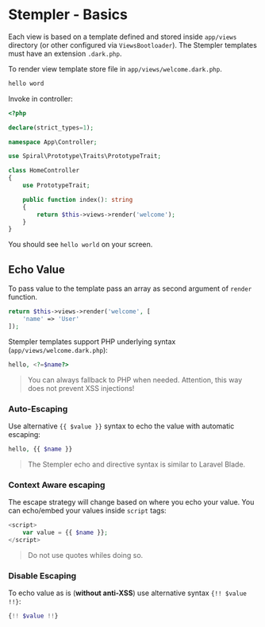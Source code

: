 # Stempler - Basics
Each view is based on a template defined and stored inside `app/views` directory (or other configured via `ViewsBootloader`).
The Stempler templates must have an extension `.dark.php`.

To render view template store file in `app/views/welcome.dark.php`.

```html
hello word
```

Invoke in controller:

```php
<?php

declare(strict_types=1);

namespace App\Controller;

use Spiral\Prototype\Traits\PrototypeTrait;

class HomeController
{
    use PrototypeTrait;

    public function index(): string
    {
        return $this->views->render('welcome');
    }
}
```

You should see `hello world` on your screen.

## Echo Value
To pass value to the template pass an array as second argument of `render` function.

```php
return $this->views->render('welcome', [
    'name' => 'User'
]);
```

Stempler templates support PHP underlying syntax (`app/views/welcome.dark.php`):

```php
hello, <?=$name?>
```

> You can always fallback to PHP when needed. Attention, this way does not prevent XSS injections!

### Auto-Escaping
Use alternative `{{ $value }}` syntax to echo the value with automatic escaping:

```php
hello, {{ $name }}
``` 

> The Stempler echo and directive syntax is similar to Laravel Blade.

### Context Aware escaping
The escape strategy will change based on where you echo your value. You can echo/embed your values inside `script` tags:

```php
<script>
    var value = {{ $name }};
</script>
```

> Do not use quotes whiles doing so.

### Disable Escaping
To echo value as is (**without anti-XSS**) use alternative syntax `{!! $value !!}`:

```php
{!! $value !!}
```

